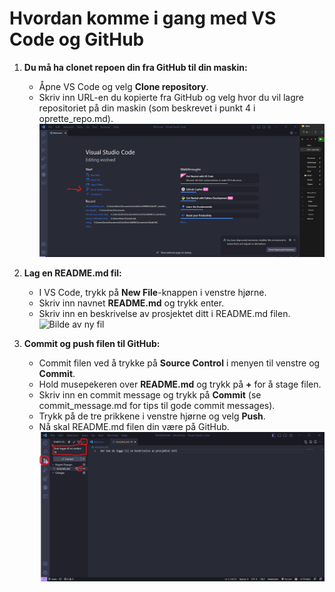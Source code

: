 # Hvordan komme i gang med VS Code og GitHub

1. **Du må ha clonet repoen din fra GitHub til din maskin:**
   - Åpne VS Code og velg **Clone repository**.
   - Skriv inn URL-en du kopierte fra GitHub og velg hvor du vil lagre repositoriet på din maskin (som beskrevet i punkt 4 i  oprette_repo.md).
   ![Bilde av URL](pictures/clone_ssh.png)

2. **Lag en README.md fil:**
   - I VS Code, trykk på **New File**-knappen i venstre hjørne.
   - Skriv inn navnet **README.md** og trykk enter.
   - Skriv inn en beskrivelse av prosjektet ditt i README.md filen.
   ![Bilde av ny fil](pictures/ny_fil.png)

3. **Commit og push filen til GitHub:**
   - Commit filen ved å trykke på **Source Control** i menyen til venstre og **Commit**.
   - Hold musepekeren over **README.md** og trykk på **+** for å stage filen.
   - Skriv inn en commit message og trykk på **Commit** (se commit_message.md for tips til gode commit messages).
   - Trykk på de tre prikkene i venstre hjørne og velg **Push**.
   - Nå skal README.md filen din være på GitHub.
   ![Bilde av commit](pictures/commit.png)